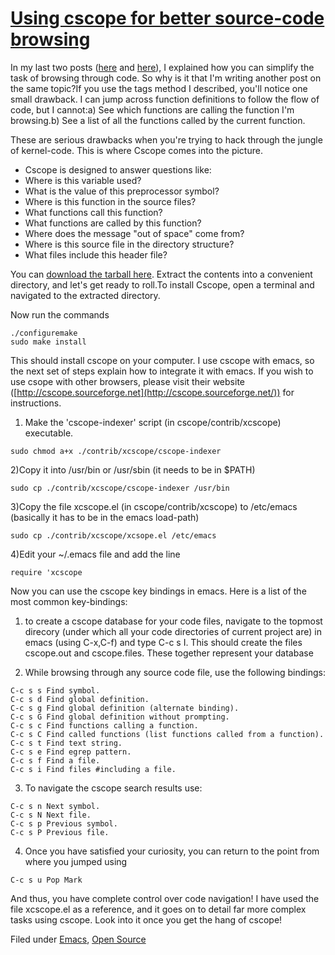 # [Using cscope for better source-code browsing](http://tech-rantings.blogspot.com/2007/10/using-cscope-for-better-source-code.html)


In my last two posts ([here](http://tech-rantings.blogspot.com/2007/09/source-code-browsing-using-emacs.html) and [here](http://tech-rantings.blogspot.com/2007/09/creating-tags-using-etags-and-find.html)), I explained how you can simplify the task of browsing through code. So why is it that I'm writing another post on the same topic?If you use the tags method I described, you'll notice one small drawback. I can jump across function definitions to follow the flow of code, but I cannot:a) See which functions are calling the function I'm browsing.b) See a list of all the functions called by the current function.

These are serious drawbacks when you're trying to hack through the jungle of kernel-code. This is where Cscope comes into the picture.

* Cscope is designed to answer questions like:
* Where is this variable used?
* What is the value of this preprocessor symbol?
* Where is this function in the source files?
* What functions call this function?
* What functions are called by this function?
* Where does the message "out of space" come from?
* Where is this source file in the directory structure?
* What files include this header file?

You can [download the tarball here](http://sourceforge.net/project/showfiles.php?group_id=4664). Extract the contents into a convenient directory, and let's get ready to roll.To install Cscope, open a terminal and navigated to the extracted directory.

Now run the commands
```
./configuremake
sudo make install
```

This should install cscope on your computer. I use cscope with emacs, so the next set of steps explain how to integrate it with emacs. If you wish to use csope with other browsers, please visit their website ([http://cscope.sourceforge.net](http://cscope.sourceforge.net/)) for instructions.

1) Make the 'cscope-indexer' script (in cscope/contrib/xcscope) executable.

```
sudo chmod a+x ./contrib/xcscope/cscope-indexer
```

2)Copy it into /usr/bin or /usr/sbin (it needs to be in $PATH)

```
sudo cp ./contrib/xcscope/cscope-indexer /usr/bin
```

3)Copy the file xcscope.el (in cscope/contrib/xcscope) to /etc/emacs (basically it has to be in the emacs load-path)
```
sudo cp ./contrib/xcscope/xcsope.el /etc/emacs
```

4)Edit your ~/.emacs file and add the line

```
require 'xcscope
```

Now you can use the cscope key bindings in emacs. Here is a list of the most common key-bindings:

1) to create a cscope database for your code files, navigate to the topmost direcory (under which all your code directories of current project are) in emacs (using C-x,C-f) and type C-c s I. This should create the files cscope.out and cscope.files. These together represent your database

2) While browsing through any source code file, use the following bindings:
```
C-c s s Find symbol.
C-c s d Find global definition.
C-c s g Find global definition (alternate binding).
C-c s G Find global definition without prompting.
C-c s c Find functions calling a function.
C-c s C Find called functions (list functions called from a function).
C-c s t Find text string.
C-c s e Find egrep pattern.
C-c s f Find a file.
C-c s i Find files #including a file.
```

3) To navigate the cscope search results use:
```
C-c s n Next symbol.
C-c s N Next file.
C-c s p Previous symbol.
C-c s P Previous file.
```

4) Once you have satisfied your curiosity, you can return to the point from where you jumped using
```
C-c s u Pop Mark
```

And thus, you have complete control over code navigation! I have used the file xcscope.el as a reference, and it goes on to detail far more complex tasks using cscope. Look into it once you get the hang of cscope!

Filed under [Emacs](http://tech-rantings.blogspot.com/search/label/Emacs), [Open Source](http://tech-rantings.blogspot.com/search/label/Open%20Source)
